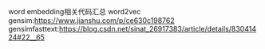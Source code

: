 word embedding相关代码汇总
word2vec
gensim:https://www.jianshu.com/p/ce630c198762
gensimfasttext:https://blog.csdn.net/sinat_26917383/article/details/83041424#22__65
